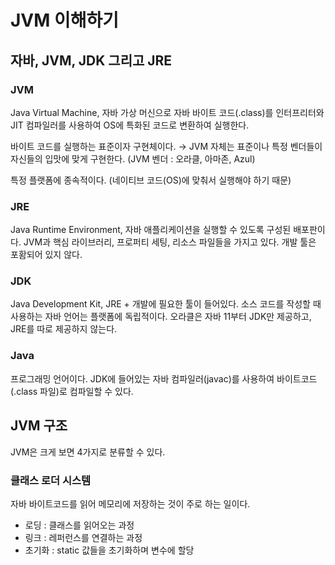 # JVM 이해하기

## 자바, JVM, JDK 그리고 JRE

### JVM

Java Virtual Machine, 자바 가상 머신으로 자바 바이트 코드(.class)를 인터프리터와 JIT 컴파일러를 사용하여 OS에 특화된 코드로 변환하여 실행한다.

바이트 코드를 실행하는 표준이자 구현체이다.
→ JVM 자체는 표준이나 특정 벤더들이 자신들의 입맛에 맞게 구현한다. (JVM 벤더 : 오라클, 아마존, Azul)

특정 플랫폼에 종속적이다. (네이티브 코드(OS)에 맞춰서 실행해야 하기 때문)

### JRE

Java Runtime Environment, 자바 애플리케이션을 실행할 수 있도록 구성된 배포판이다.
JVM과 핵심 라이브러리, 프로퍼티 세팅, 리소스 파일들을 가지고 있다.
개발 툴은 포홤되어 있지 않다.

### JDK

Java Development Kit, JRE + 개발에 필요한 툴이 들어있다.
소스 코드를 작성할 때 사용하는 자바 언어는 플랫폼에 독립적이다.
오라클은 자바 11부터 JDK만 제공하고, JRE를 따로 제공하지 않는다.

### Java

프로그래밍 언어이다.
JDK에 들어있는 자바 컴파일러(javac)를 사용하여 바이트코드(.class 파일)로 컴파일할 수 있다.

## JVM 구조

JVM은 크게 보면 4가지로 분류할 수 있다.

### 클래스 로더 시스템

자바 바이트코드를 읽어 메모리에 저장하는 것이 주로 하는 일이다.

- 로딩 : 클래스를 읽어오는 과정
- 링크 : 레퍼런스를 연결하는 과정
- 초기화 : static 값들을 초기화하며 변수에 할당
